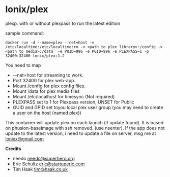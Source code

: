 lonix/plex
=============
plexp. with or without plexpass to run the latest edition 


sample command:
```
docker run -d --name=plex --net=host -v /etc/localtime:/etc/localtime:ro -v <path to plex library>:/config -v <path to media>:/data  -e PUID=996 -e PGID=996 -e PLEXPASS=1 -p 32400:32400 lonix/plex:1.2
```

You need to map 
* --net=host for streaming to work.
* Port 32400 for plex web-app.
* Mount /config for plex config files.
* Mount /data for plex media files
* Mount /etc/localhost for timesync (Not required)
* PLEXPASS set to 1 for Plexpass version, UNSET for Public
* GUID and GPID set toyou local plex user group (you may need to create a user on the host (named plex))


This container will update plex on each launch (if update found). It is based on phusion-baseimage with ssh removed. (use nsenter).
If the app does not update to the latest version, i need to update a file on server, msg me at <lonixx@gmail.com>

**Credits**
* needo <needo@superhero.org>
* Eric Schultz <eric@startuperic.com>
* Tim Haak <tim@haak.co.uk>
